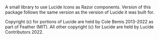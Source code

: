 A small library to use Lucide Icons as Razor components.
Version of this package follows the same version as the version of Lucide it was built for.

Copyright (c) for portions of Lucide are held by Cole Bemis 2013-2022 as part of Feather (MIT). All other copyright (c) for Lucide are held by Lucide Contributors 2022.
